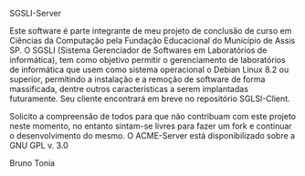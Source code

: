 SGSLI-Server

Este software é parte integrante de meu projeto de conclusão de curso em Ciências da Computação pela Fundação Educacional do Município de Assis SP. O SGSLI (Sistema Gerenciador de Softwares em Laboratórios de informática), tem como objetivo permitir o gerenciamento de laboratórios de informática que usem como sistema operacional o Debian Linux 8.2 ou superior, permitindo a instalação e a remoção de software de forma massificada, dentre outros características a serem implantadas futuramente. Seu cliente encontrará em breve no repositório SGLSI-Client. 

Solicito a compreensão de todos para que não contribuam com este projeto neste momento, no entanto sintam-se livres para fazer um fork e continuar o desenvolvimento do mesmo. O ACME-Server está disponibilizado sobre a GNU GPL v. 3.0

Bruno Tonia
